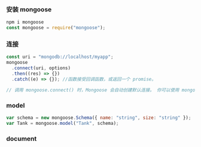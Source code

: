 ### 安装 mongoose

```js
npm i mongoose
const mongoose = require("mongoose");
```

### 连接

```js
const uri = "mongodb://localhost/myapp";
mongoose
  .connect(uri, options)
  .then((res) => {})
  .catch((e) => {}); //函数接受回调函数，或返回一个 promise。

// 调用 mongoose.connect() 时，Mongoose 会自动创建默认连接。 你可以使用 mongoose.connection 访问默认连接。
```

### model

```js
var schema = new mongoose.Schema({ name: "string", size: "string" });
var Tank = mongoose.model("Tank", schema);
```

### document
